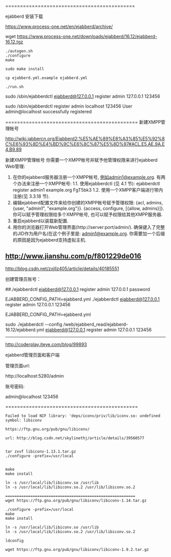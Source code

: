 


============================================

ejabberd 安装下载

https://www.process-one.net/en/ejabberd/archive/

wget https://www.process-one.net/downloads/ejabberd/16.12/ejabberd-16.12.tgz


    ./autogen.sh
    ./configure
    make

    sudo make install

    cp ejabberd.yml.example ejabberd.yml

    ./run.sh


sudo /sbin/ejabberdctl ejabberd@127.0.0.1 register admin 127.0.0.1 123456


sudo /sbin/ejabberdctl register admin localhost 123456
User admin@localhost successfully registered

=============================================
新建XMPP管理帐号

http://wiki.jabbercn.org/Ejabberd2:%E5%AE%89%E8%A3%85%E5%92%8C%E6%93%8D%E4%BD%9C%E6%8C%87%E5%8D%97#ACL.E5.AE.9A.E4.B9.89

新建XMPP管理帐号
你需要一个XMPP帐号并赋予他管理权限来进行ejabberd Web管理:
1. 在你的ejabberd服务器注册一个XMPP帐号, 例如admin1@example.org. 有两个办法来注册一个XMPP帐号:
1.1. 使用ejabberdctl (见 4.1 节):
            ejabberdctl register admin1 example.org FgT5bk3
1.2. 使用一个XMPP客户端进行带内注册(见 3.3.18 节).
2. 编辑ejabberd配置文件来给你创建的XMPP帐号赋予管理权限:
      {acl, admins, {user, "admin1", "example.org"}}.
      {access, configure, [{allow, admins}]}.
你可以赋予管理权限给多个XMPP帐号, 也可以赋予权限给其他XMPP服务器.
3. 重启ejabberd以装载新配置.
4. 用你的浏览器打开Web管理界面(http://server:port/admin/). 确保键入了完整的JID作为用户名(在这个例子里是: admin1@example.org. 你需要加一个后缀的原因是因为ejabberd支持虚拟主机.



http://www.jianshu.com/p/f801229de016
-----------------------------------------
http://blog.csdn.net/zxjllz405/article/details/40185551

创建管理员账号：

##./ejabberdctl ejabberd@127.0.0.1 register admin 127.0.0.1 password


EJABBERD_CONFIG_PATH=ejabberd.yml ./ejabberdctl ejabberd@127.0.0.1 register admin 127.0.0.1 123456

EJABBERD_CONFIG_PATH=ejabberd.yml

sudo ./ejabberdctl --config /web/ejabberd_read/ejabberd-16.12/ejabberd.yml ejabberd@127.0.0.1 register admin 127.0.0.1 123456




-----------------------------------------



http://coderplay.iteye.com/blog/99893

ejabberd管理页面和客户端



管理页面url:

http://localhost:5280/admin

账号密码:

admin@localhost
123456

=============================================

    Failed to load NIF library: 'deps/iconv/priv/lib/iconv.so: undefined symbol: libiconv

    https://ftp.gnu.org/pub/gnu/libiconv/

    url: http://blog.csdn.net/skylinethj/article/details/39560577


    tar zxvf libiconv-1.13.1.tar.gz
    ./configure -prefix=/usr/local


    make
    make install

    ln -s /usr/local/lib/libiconv.so /usr/lib
    ln -s /usr/local/lib/libiconv.so.2 /usr/lib/libiconv.so.2

    =========================================================
    wget https://ftp.gnu.org/pub/gnu/libiconv/libiconv-1.14.tar.gz

    ./configure -prefix=/usr/local
    make
    make install

    ln -s /usr/local/lib/libiconv.so /usr/lib
    ln -s /usr/local/lib/libiconv.so.2 /usr/lib/libiconv.so.2

    ldconfig

    wget https://ftp.gnu.org/pub/gnu/libiconv/libiconv-1.9.2.tar.gz

